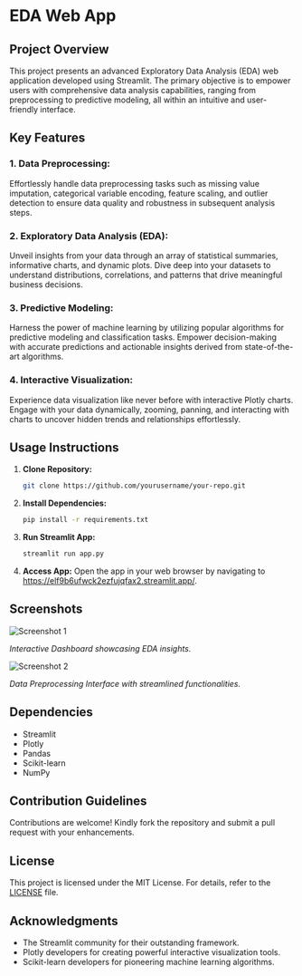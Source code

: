 # EDA Web App

## Project Overview

This project presents an advanced Exploratory Data Analysis (EDA) web application developed using Streamlit. The primary objective is to empower users with comprehensive data analysis capabilities, ranging from preprocessing to predictive modeling, all within an intuitive and user-friendly interface.

## Key Features

### 1. Data Preprocessing:
Effortlessly handle data preprocessing tasks such as missing value imputation, categorical variable encoding, feature scaling, and outlier detection to ensure data quality and robustness in subsequent analysis steps.

### 2. Exploratory Data Analysis (EDA):
Unveil insights from your data through an array of statistical summaries, informative charts, and dynamic plots. Dive deep into your datasets to understand distributions, correlations, and patterns that drive meaningful business decisions.

### 3. Predictive Modeling:
Harness the power of machine learning by utilizing popular algorithms for predictive modeling and classification tasks. Empower decision-making with accurate predictions and actionable insights derived from state-of-the-art algorithms.

### 4. Interactive Visualization:
Experience data visualization like never before with interactive Plotly charts. Engage with your data dynamically, zooming, panning, and interacting with charts to uncover hidden trends and relationships effortlessly.

## Usage Instructions

1. **Clone Repository:**
   ```bash
   git clone https://github.com/yourusername/your-repo.git
   ```

2. **Install Dependencies:**
   ```bash
   pip install -r requirements.txt
   ```

3. **Run Streamlit App:**
   ```bash
   streamlit run app.py
   ```

4. **Access App:**
   Open the app in your web browser by navigating to https://elf9b6ufwck2ezfujqfax2.streamlit.app/.

## Screenshots

![Screenshot 1](https://example.com/screenshot1.png)

*Interactive Dashboard showcasing EDA insights.*

![Screenshot 2](https://example.com/screenshot2.png)

*Data Preprocessing Interface with streamlined functionalities.*



## Dependencies

- Streamlit
- Plotly
- Pandas
- Scikit-learn
- NumPy

## Contribution Guidelines

Contributions are welcome! Kindly fork the repository and submit a pull request with your enhancements.

## License

This project is licensed under the MIT License. For details, refer to the [LICENSE](LICENSE) file.

## Acknowledgments

- The Streamlit community for their outstanding framework.
- Plotly developers for creating powerful interactive visualization tools.
- Scikit-learn developers for pioneering machine learning algorithms.

